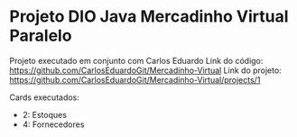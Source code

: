 # Projeto DIO Java Mercadinho Virtual Paralelo

Projeto executado em conjunto com Carlos Eduardo
Link do código: https://github.com/CarlosEduardoGit/Mercadinho-Virtual
Link do projeto: https://github.com/CarlosEduardoGit/Mercadinho-Virtual/projects/1

Cards executados: 
- 2: Estoques
- 4: Fornecedores
